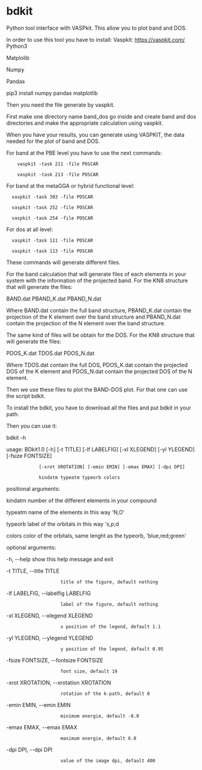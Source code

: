 # bdkit
Python tool interface with VASPkit. This allow you to plot band and DOS.

In order to use this tool you have to install:
Vaspkit: https://vaspkit.com/
Python3

Matplolib

Numpy

Pandas


pip3 install numpy pandas matplotlib 

Then you need the file generate by vaspkit.

First make one directory name band_dos go inside and create band and dos directories and make the appropriate calculation using vaspkit.

When you have your results, you can generate using VASPKIT, the data needed for the plot of band and DOS.

For band at the PBE level you have to use the next commands:

        vaspkit -task 211 -file POSCAR

        vaspkit -task 213 -file POSCAR

For band at the metaGGA or hybrid functional level:

      vaspkit -task 303 -file POSCAR

      vaspkit -task 252 -file POSCAR

      vaspkit -task 254 -file POSCAR

For dos at all level:

      vaspkit -task 111 -file POSCAR

      vaspkit -task 113 -file POSCAR

These commands will generate different files.

For the band calculation that will generate files of each elements in your system with the information of the projected band. For the KN8 structure that will generate the files:

BAND.dat    PBAND_K.dat  PBAND_N.dat 

Where BAND.dat contain the full band structure, PBAND_K.dat contain the projection of the K element over the band structure and PBAND_N.dat contain the projection of the N element over the band structure.

The same kind of files will be obtain for the DOS. For the KN8 structure that will generate the files:

PDOS_K.dat		TDOS.dat	PDOS_N.dat 

Where TDOS.dat contain the full DOS, PDOS_K.dat contain the projected DOS of the K element and PDOS_N.dat contain the projected DOS of the N element.

Then we use these files to plot the BAND-DOS plot. For that one can use the script bdkit.

To install the bdkit, you have to download all the files and put bdkit in your path.


Then you can use it: 

bdkit -h

usage: BDkit1.0 [-h] [-t TITLE] [-lf LABELFIG] [-xl XLEGEND] [-yl YLEGEND] [-fsize FONTSIZE]

                [-xrot XROTATION] [-emin EMIN] [-emax EMAX] [-dpi DPI]
                
                kindatm typeatm typeorb colors

positional arguments:

  kindatm               number of the different elements in your compound
  
  typeatm               name of the elements in this way 'N,O'
  
  typeorb               label of the orbitals in this way 's,p;d
  
  colors                color of the orbitals, same lenght as the typeorb, 'blue,red;green'
  

optional arguments:

  -h, --help            show this help message and exit
  
  -t TITLE, --title TITLE
  
                        title of the figure, default nothing
                        
  -lf LABELFIG, --labelfig LABELFIG
  
                        label of the figure, default nothing
                        
  -xl XLEGEND, --xlegend XLEGEND
  
                        x position of the legend, default 1.1
                        
  -yl YLEGEND, --ylegend YLEGEND
  
                        y position of the legend, default 0.95
                        
  -fsize FONTSIZE, --fontsize FONTSIZE

                        font size, default 19
                        
  -xrot XROTATION, --xrotation XROTATION
  
                        rotation of the k-path, default 0
                        
  -emin EMIN, --emin EMIN
  
                        minimum energie, default -8.0
                        
  -emax EMAX, --emax EMAX
  
                        maximum energie, default 6.0
                        
  -dpi DPI, --dpi DPI   
  
                        value of the image dpi, default 400
  

  
